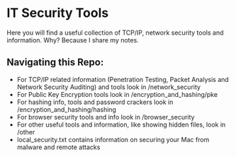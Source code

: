 # IT Security Tools

Here you will find a useful collection of TCP/IP, network security tools and information. Why? Because I share my notes.

## Navigating this Repo:
+ For TCP/IP related information (Penetration Testing, Packet Analysis and Network Security Auditing) and tools look in /network_security
+ For Public Key Encryption tools look in /encryption_and_hashing/pke
+ For hashing info, tools and password crackers look in /encryption_and_hashing/hashing
+ For browser security tools and info look in /browser_security
+ For other useful tools and information, like showing hidden files, look in /other
+ local_security.txt contains information on securing your Mac from malware and remote attacks
